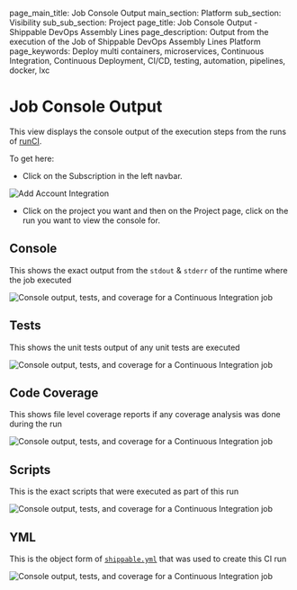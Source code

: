 page_main_title: Job Console Output
main_section: Platform
sub_section: Visibility
sub_sub_section: Project
page_title: Job Console Output - Shippable DevOps Assembly Lines
page_description: Output from the execution of the Job of Shippable DevOps Assembly Lines Platform
page_keywords: Deploy multi containers, microservices, Continuous Integration, Continuous Deployment, CI/CD, testing, automation, pipelines, docker, lxc

# Job Console Output
This view displays the console output of the execution steps from the runs of [runCI](/platform/workflow/job/runci).

To get here:

* Click on the Subscription in the left navbar.

<img src="/images/getting-started/account-settings.png" alt="Add Account Integration">

* Click on the project you want and then on the Project page, click on the run you want to view the console for.


## Console
This shows the exact output from the `stdout` & `stderr` of the runtime where the job executed

<img src="/images/platform/visibility/project-job-console.jpg" alt="Console output, tests, and coverage for a Continuous Integration job" style="vertical-align: middle;display: block;margin-left: auto;margin-right: auto;"/>

## Tests
This shows the unit tests output of any unit tests are executed

<img src="/images/platform/visibility/project-job-test.jpg" alt="Console output, tests, and coverage for a Continuous Integration job" style="vertical-align: middle;display: block;margin-left: auto;margin-right: auto;"/>

## Code Coverage
This shows file level coverage reports if any coverage analysis was done during the run

<img src="/images/platform/visibility/project-job-coverage.jpg" alt="Console output, tests, and coverage for a Continuous Integration job" style="vertical-align: middle;display: block;margin-left: auto;margin-right: auto;"/>

## Scripts
This is the exact scripts that were executed as part of this run

<img src="/images/platform/visibility/project-job-scripts.jpg" alt="Console output, tests, and coverage for a Continuous Integration job" style="vertical-align: middle;display: block;margin-left: auto;margin-right: auto;"/>

## YML
This is the object form of [`shippable.yml`](/platform/tutorial/workflow/shippable-yml) that was used to create this CI run

<img src="/images/platform/visibility/project-job-yml.jpg" alt="Console output, tests, and coverage for a Continuous Integration job" style="vertical-align: middle;display: block;margin-left: auto;margin-right: auto;"/>
